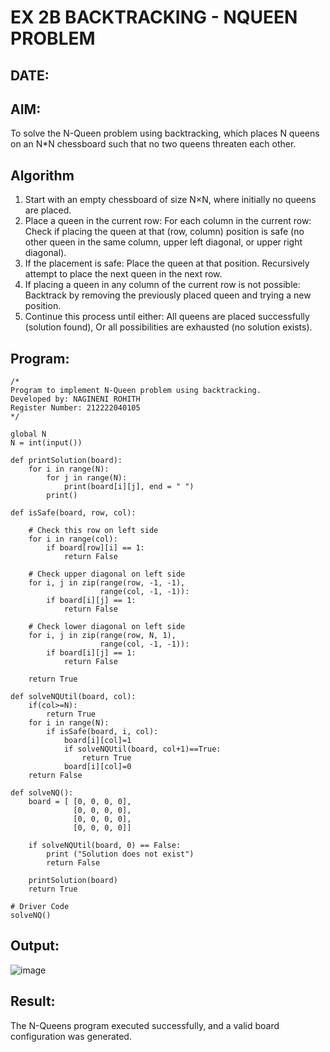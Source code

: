 # EX 2B BACKTRACKING - NQUEEN PROBLEM
## DATE:
## AIM:
To solve the N-Queen problem using backtracking, which places N queens on an N*N chessboard such that no two queens threaten each other.


## Algorithm
1. Start with an empty chessboard of size N×N, where initially no queens are placed.
2. Place a queen in the current row: For each column in the current row: Check if placing the queen at that (row, column) position is safe (no other queen in the same column, upper left diagonal, or upper right diagonal).
3. If the placement is safe: Place the queen at that position. Recursively attempt to place the next queen in the next row.
4. If placing a queen in any column of the current row is not possible: Backtrack by removing the previously placed queen and trying a new position.
5. Continue this process until either: All queens are placed successfully (solution found), Or all possibilities are exhausted (no solution exists).  

## Program:
```
/*
Program to implement N-Queen problem using backtracking.
Developed by: NAGINENI ROHITH
Register Number: 212222040105 
*/
```
```
global N
N = int(input())
 
def printSolution(board):
    for i in range(N):
        for j in range(N):
            print(board[i][j], end = " ")
        print()
 
def isSafe(board, row, col):
 
    # Check this row on left side
    for i in range(col):
        if board[row][i] == 1:
            return False
 
    # Check upper diagonal on left side
    for i, j in zip(range(row, -1, -1),
                    range(col, -1, -1)):
        if board[i][j] == 1:
            return False
 
    # Check lower diagonal on left side
    for i, j in zip(range(row, N, 1),
                    range(col, -1, -1)):
        if board[i][j] == 1:
            return False
 
    return True
 
def solveNQUtil(board, col):
    if(col>=N):
        return True
    for i in range(N):
        if isSafe(board, i, col):
            board[i][col]=1
            if solveNQUtil(board, col+1)==True:
                return True
            board[i][col]=0
    return False
      
def solveNQ():
    board = [ [0, 0, 0, 0],
              [0, 0, 0, 0],
              [0, 0, 0, 0],
              [0, 0, 0, 0]]
              
    if solveNQUtil(board, 0) == False:
        print ("Solution does not exist")
        return False
 
    printSolution(board)
    return True
 
# Driver Code
solveNQ()

```
## Output:
![image](https://github.com/user-attachments/assets/d0545e4e-190d-4c3e-9091-7f5c9d5402e0)

## Result:
The N-Queens program executed successfully, and a valid board configuration was generated.
